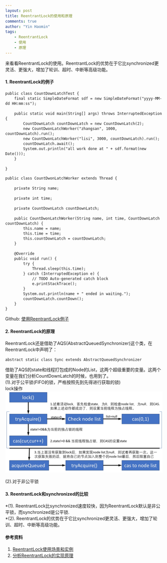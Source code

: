 ```yaml
---
layout: post
title: ReentrantLock的使用和原理
comments: true
author: "Yin Haomin"
tags:
    - ReentrantLock
    - 使用
    - 原理
---
```


来看看ReentrantLock的使用。ReentrantLock的优势在于它比synchronized更灵活、更强大，增加了轮训、超时、中断等高级功能。<br>

#### 1. ReentrantLock的例子
```
public class CountDownLatchTest {
    final static SimpleDateFormat sdf = new SimpleDateFormat("yyyy-MM-dd HH:mm:ss");

    public static void main(String[] args) throws InterruptedException {
        CountDownLatch countDownLatch = new CountDownLatch(2);
        new CountDwonLatchWorker("zhangsan", 1000, countDownLatch).run();
        new CountDwonLatchWorker("lisi", 3000, countDownLatch).run();
        countDownLatch.await();
        System.out.println("all work done at " + sdf.format(new Date()));
    }

}
```

```
public class CountDwonLatchWorker extends Thread {

    private String name;

    private int time;

    private CountDownLatch countDownLatch;

    public CountDwonLatchWorker(String name, int time, CountDownLatch countDownLatch) {
        this.name = name;
        this.time = time;
        this.countDownLatch = countDownLatch;
    }

    @Override
    public void run() {
        try {
            Thread.sleep(this.time);
        } catch (InterruptedException e) {
            // TODO Auto-generated catch block
            e.printStackTrace();
        }
        System.out.println(name + " ended in waiting.");
        countDownLatch.countDown();
    }
}
```
Github: [使用ReentrantLock例子](https://github.com/yinhaomin/common-test/tree/master/common-test-service/src/main/java/com/baidu/common/test/service/cocurrency)<br>

#### 2. ReentrantLock的原理<br>
ReentrantLock还是借助了AQS(AbstractQueuedSynchronizer)这个类，在ReentrantLock中声明了：<br>
```
abstract static class Sync extends AbstractQueuedSynchronizer
```
借助了AQS的state和线程打包成的Node的List，这两个超级重要的变量。这两个变量在我们分析CountDownLatch的时候，也用到了。<br>
(1).对于公平锁(FIFO的锁，严格按照先到先得进行获取的锁)<br>
lock操作<br>
![gras](/images/aqs/ReentrantLock_lock2.jpeg)<br>

(2).对于非公平锁<br>


#### 3. ReentrantLock和synchronized的比较
*(1). ReentrantLock比synchronized速度较快，因为ReentrantLock默认是非公平锁，而synchronized是公平锁.<br>
*(2). ReentrantLock的优势在于它比synchronized更灵活、更强大，增加了轮训、超时、中断等高级功能。<br>

#### 参考资料
1. [ReentrantLock使用场景和实例](http://blog.csdn.net/antony9118/article/details/52664125)
2. [分析ReentrantLock的实现原理](http://www.jianshu.com/p/fe027772e156)
